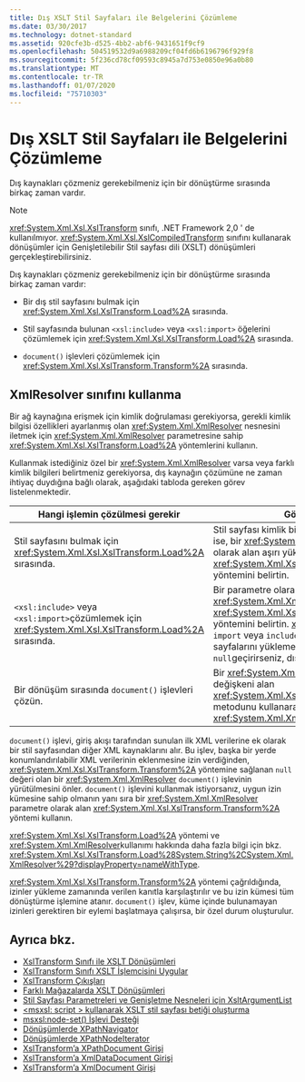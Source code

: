 ```yaml
---
title: Dış XSLT Stil Sayfaları ile Belgelerini Çözümleme
ms.date: 03/30/2017
ms.technology: dotnet-standard
ms.assetid: 920cfe3b-d525-4bb2-abf6-9431651f9cf9
ms.openlocfilehash: 504519532d9a6988209cf04fd6b6196796f929f8
ms.sourcegitcommit: 5f236cd78cf09593c8945a7d753e0850e96a0b80
ms.translationtype: MT
ms.contentlocale: tr-TR
ms.lasthandoff: 01/07/2020
ms.locfileid: "75710303"
---
```

# <a name="resolving-external-xslt-style-sheets-and-documents"></a>Dış XSLT Stil Sayfaları ile Belgelerini Çözümleme
Dış kaynakları çözmeniz gerekebilmeniz için bir dönüştürme sırasında birkaç zaman vardır.  
  
> [!NOTE]
> <xref:System.Xml.Xsl.XslTransform> sınıfı, .NET Framework 2,0 ' de kullanılmıyor. <xref:System.Xml.Xsl.XslCompiledTransform> sınıfını kullanarak dönüşümler için Genişletilebilir Stil sayfası dili (XSLT) dönüşümleri gerçekleştirebilirsiniz.  
  
 Dış kaynakları çözmeniz gerekebilmeniz için bir dönüştürme sırasında birkaç zaman vardır:  
  
- Bir dış stil sayfasını bulmak için <xref:System.Xml.Xsl.XslTransform.Load%2A> sırasında.  
  
- Stil sayfasında bulunan `<xsl:include>` veya `<xsl:import>` öğelerini çözümlemek için <xref:System.Xml.Xsl.XslTransform.Load%2A> sırasında.  
  
- `document()` işlevleri çözümlemek için <xref:System.Xml.Xsl.XslTransform.Transform%2A> sırasında.  
  
## <a name="using-the-xmlresolver-class"></a>XmlResolver sınıfını kullanma  
 Bir ağ kaynağına erişmek için kimlik doğrulaması gerekiyorsa, gerekli kimlik bilgisi özellikleri ayarlanmış olan <xref:System.Xml.XmlResolver> nesnesini iletmek için <xref:System.Xml.XmlResolver> parametresine sahip <xref:System.Xml.Xsl.XslTransform.Load%2A> yöntemlerini kullanın.  
  
 Kullanmak istediğiniz özel bir <xref:System.Xml.XmlResolver> varsa veya farklı kimlik bilgileri belirtmeniz gerekiyorsa, dış kaynağın çözümüne ne zaman ihtiyaç duydığına bağlı olarak, aşağıdaki tabloda gereken görev listelenmektedir.  
  
|Hangi işlemin çözülmesi gerekir|Görev gerekiyor|  
|--------------------------------------|-------------------|  
|Stil sayfasını bulmak için <xref:System.Xml.Xsl.XslTransform.Load%2A> sırasında.|Stil sayfası kimlik bilgileri gerektiren bir kaynakta ise, bir <xref:System.Xml.XmlResolver> parametre olarak alan aşırı yüklenmiş <xref:System.Xml.Xsl.XslTransform.Load%2A> yöntemini belirtin.|  
|`<xsl:include>` veya `<xsl:import>`çözümlemek için <xref:System.Xml.Xsl.XslTransform.Load%2A> sırasında.|Bir parametre olarak bir <xref:System.Xml.XmlResolver>alan aşırı yüklenmiş <xref:System.Xml.Xsl.XslTransform.Load%2A> yöntemini belirtin. <xref:System.Xml.XmlResolver>, `import` veya `include` deyimlerinin başvurduğu stil sayfalarını yüklemek için kullanılır. `null`geçirirseniz, dış kaynaklar çözümlenmez.|  
|Bir dönüşüm sırasında `document()` işlevleri çözün.|Bir <xref:System.Xml.XmlResolver> bağımsız değişkeni alan <xref:System.Xml.Xsl.XslTransform.Transform%2A> metodunu kullanarak dönüştürme sırasında <xref:System.Xml.XmlResolver> belirtin.|  
  
 `document()` işlevi, giriş akışı tarafından sunulan ilk XML verilerine ek olarak bir stil sayfasından diğer XML kaynaklarını alır. Bu işlev, başka bir yerde konumlandırılabilir XML verilerinin eklenmesine izin verdiğinden, <xref:System.Xml.Xsl.XslTransform.Transform%2A> yöntemine sağlanan `null` değeri olan bir <xref:System.Xml.XmlResolver> `document()` işlevinin yürütülmesini önler. `document()` işlevini kullanmak istiyorsanız, uygun izin kümesine sahip olmanın yanı sıra bir <xref:System.Xml.XmlResolver> parametre olarak alan <xref:System.Xml.Xsl.XslTransform.Transform%2A> yöntemi kullanın.  
  
 <xref:System.Xml.Xsl.XslTransform.Load%2A> yöntemi ve <xref:System.Xml.XmlResolver>kullanımı hakkında daha fazla bilgi için bkz. <xref:System.Xml.Xsl.XslTransform.Load%28System.String%2CSystem.Xml.XmlResolver%29?displayProperty=nameWithType>.  
  
 <xref:System.Xml.Xsl.XslTransform.Transform%2A> yöntemi çağrıldığında, izinler yükleme zamanında verilen kanıtla karşılaştırılır ve bu izin kümesi tüm dönüştürme işlemine atanır. `document()` işlev, küme içinde bulunamayan izinleri gerektiren bir eylemi başlatmaya çalışırsa, bir özel durum oluşturulur.  
  
## <a name="see-also"></a>Ayrıca bkz.

- [XslTransform Sınıfı ile XSLT Dönüşümleri](../../../../docs/standard/data/xml/xslt-transformations-with-the-xsltransform-class.md)
- [XslTransform Sınıfı XSLT İşlemcisini Uygular](../../../../docs/standard/data/xml/xsltransform-class-implements-the-xslt-processor.md)
- [XslTransform Çıkışları](../../../../docs/standard/data/xml/outputs-from-an-xsltransform.md)
- [Farklı Mağazalarda XSLT Dönüşümleri](../../../../docs/standard/data/xml/xslt-transformations-over-different-stores.md)
- [Stil Sayfası Parametreleri ve Genişletme Nesneleri için XsltArgumentList](../../../../docs/standard/data/xml/xsltargumentlist-for-style-sheet-parameters-and-extension-objects.md)
- [\<msxsl: script > kullanarak XSLT stil sayfası betiği oluşturma](../../../../docs/standard/data/xml/xslt-stylesheet-scripting-using-msxsl-script.md)
- [msxsl:node-set() İşlevi Desteği](../../../../docs/standard/data/xml/support-for-the-msxsl-node-set-function.md)
- [Dönüşümlerde XPathNavigator](../../../../docs/standard/data/xml/xpathnavigator-in-transformations.md)
- [Dönüşümlerde XPathNodeIterator](../../../../docs/standard/data/xml/xpathnodeiterator-in-transformations.md)
- [XslTransform’a XPathDocument Girişi](../../../../docs/standard/data/xml/xpathdocument-input-to-xsltransform.md)
- [XslTransform’a XmlDataDocument Girişi](../../../../docs/standard/data/xml/xmldatadocument-input-to-xsltransform.md)
- [XslTransform’a XmlDocument Girişi](../../../../docs/standard/data/xml/xmldocument-input-to-xsltransform.md)
